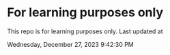 # For learning purposes only
This repo is for learning purposes only.
Last updated at

Wednesday, December 27, 2023 9:42:30 PM

